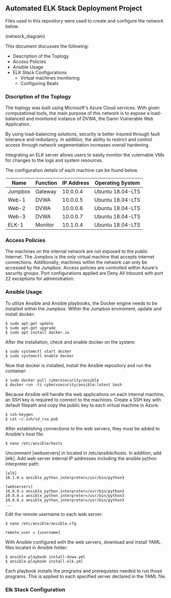 ## Automated ELK Stack Deployment Project
Files used in this repository were used to create and configure the network below.

(network_diagram)

This document discusses the following:
- Description of the Toplogy
- Access Policies
- Ansible Usage
- ELK Stack Configurations
  - Virtual machines monitoring
  - Configuring Beats

### Discription of the Toplogy

The toplogy was built using Microsoft's Azure Cloud services. With given computational tools, the main purpose of this network is to expose a load-balanced and monitored instance of DVWA, the Damn Vulnerable Web Application. 

By using load-balancing solutions, security is better insured through fault tolerance and redudancy. In addition, the ability to restrict and control access through network segementation increases overall hardening.

Integrating an ELK server allows users to easily monitor the vulernable VMs for changes to the logs and system resources.

The configuration details of each machine can be found below.

| Name    | Function | IP Address | Operating System |
|---------|----------|------------|------------------|
| Jumpbox | Gateway  | 10.0.0.4   | Ubuntu 18.04-LTS |
| Web-1   | DVWA     | 10.0.0.5   | Ubuntu 18.04-LTS |
| Web-2   | DVWA     | 10.0.0.6   | Ubuntu 18.04-LTS |
| Web-3   | DVWA     | 10.0.0.7   | Ubuntu 18.04-LTS |
| ELK-1   | Monitor  | 10.1.0.4   | Ubuntu 18.04-LTS |

### Access Policies

The machines on the internal network are not exposed to the public Internet. The Jumpbox is the only virtual machine that accepts internet connections. Additionally, machines within the network can only be accessed by the Jumpbox. Access policies are controlled within Azure's security groups. Port configurations applied are Deny All Inbound with port 22 exceptions for administration.

### Ansible Usage

To utilize Ansible and Ansible playbooks, the Docker engine needs to be installed within the Jumpbox. 
Within the Jumpbox enviroment, update and install docker:

```
$ sudo apt-get update
$ sudo apt-get upgrade
$ sudo apt install docker.io
```

After the installation, check and enable docker on the system:

```
$ sudo systemctl start docker
$ sudo systemctl enable docker
```
Now that docker is installed, install the Ansible repository and run the container:

```
$ sudo docker pull cyberxsecurity/ansible
$ docker run -ti cyberxsecurity/ansible:latest bash
```
Because Ansible will handle the web applications on each internal machine, an SSH key is required to connect to the machines.
Create a SSH key with default filepath and copy the public key to each virtual machine in Azure:

```
$ ssh-keygen
$ cat ~/.ssh/id_rsa.pub
```
After establishing connections to the web servers, they must be added to Ansible's host file:

```
$ nano /etc/ansible/hosts
```
Uncomment [webservers] in located in /etc/ansible/hosts. In addition, add [elk].
Add web server internal IP addresses including the ansible python interpreter path:

```
[elk]
10.1.0.x ansible_python_interpreter=/usr/bin/python3

[webservers]
10.0.0.x ansible_python_interpreter=/usr/bin/python3
10.0.0.x ansible_python_interpreter=/usr/bin/python3
10.0.0.x ansible_python_interpreter=/usr/bin/python3
...
```
Edit the remote username to each web server:

```
$ nano /etc/ansible/ansible.cfg

remote_user = [username]
```
With Ansible configured with the web servers, download and install YAML files located in Ansible folder:

```
$ ansible-playbook install-dvwa.yml
$ ansible-playbook install-elk.yml
```
Each playbook installs the programs and prerequistes needed to run those programs. This is applied to each specified server declared in the YAML file.

### Elk Stack Configuration



